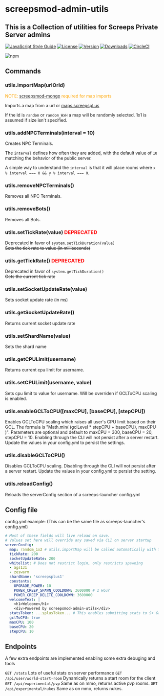 # screepsmod-admin-utils

## This is a Collection of utilities for Screeps Private Server admins

[![JavaScript Style Guide](https://img.shields.io/badge/code_style-standard-brightgreen.svg)](https://standardjs.com)
[![License](https://img.shields.io/npm/l/screepsmod-admin-utils.svg)](https://npmjs.com/package/screepsmod-admin-utils)
[![Version](https://img.shields.io/npm/v/screepsmod-admin-utils.svg)](https://npmjs.com/package/screepsmod-admin-utils)
[![Downloads](https://img.shields.io/npm/dw/screepsmod-admin-utils.svg)](https://npmjs.com/package/screepsmod-admin-utils)
[![CircleCI](https://circleci.com/gh/screepsmods/screepsmod-admin-utils/tree/master.svg?style=shield)](https://circleci.com/gh/screepsmods/screepsmod-admin-utils/tree/master)

![npm](https://nodei.co/npm/screepsmod-admin-utils.png "NPM")

## Commands

### utils.importMap(urlOrId)

<span style="color:orange">NOTE: [screepsmod-mongo](https://github.com/screepsmods/screepsmod-mongo) required for map imports</span>

Imports a map from a url or [maps.screepspl.us](https://maps.screepspl.us)

If the id is `random` or `random_WxH` a map will be randomly selected.
1x1 is assumed if size isn't specified.

### utils.addNPCTerminals(interval = 10)

Creates NPC Terminals.

The `interval` defines how often they are added, with the default value of `10` matching the behavior of the public server.

A simple way to understand the `interval` is that it will place rooms where `x % interval === 0 && y % interval === 0`.

### utils.removeNPCTerminals()

Removes all NPC Terminals.

### utils.removeBots()

Removes all Bots.

### utils.setTickRate(value) <span style="color:red">DEPRECATED</span>

Deprecated in favor of `system.setTickDuration(value)`   
~~Sets the tick rate to value (in milliseconds)~~

### utils.getTickRate() <span style="color:red">DEPRECATED</span>

Deprecated in favor of `system.getTickDuration()`   
~~Gets the current tick rate~~

### utils.setSocketUpdateRate(value)

Sets socket update rate (in ms)

### utils.getSocketUpdateRate() 

Returns current socket update rate

### utils.setShardName(value)

Sets the shard name

### utils.getCPULimit(username)

Returns current cpu limit for username.

### utils.setCPULimit(username, value)

Sets cpu limit to value for username. Will be overriden if GCLToCPU scaling is enabled.

### utils.enableGCLToCPU([maxCPU], [baseCPU], [stepCPU])

Enables GCLToCPU scaling which raises all user's CPU limit based on their GCL. The formula is "Math.min( (gclLevel * stepCPU + baseCPU), maxCPU )". Parameters are optional and default to maxCPU = 300, baseCPU = 20, stepCPU = 10. Enabling through the CLI will not persist after a server restart. Update the values in your config.yml to persist the settings.

### utils.disableGCLToCPU()

Disables GCLToCPU scaling. Disabling through the CLI will not persist after a server restart. Update the values in your config.yml to persist the setting.

### utils.reloadConfig() 

Reloads the serverConfig section of a screeps-launcher config.yml

## Config file

config.yml example: (This can be the same file as screeps-launcher's config.yml)
```yaml
# Most of these fields will live reload on save. 
# Values set here will override any saved via CLI on server startup
serverConfig: 
  map: random_1x2 # utils.importMap will be called automatically with this value, see utils.importMap above
  tickRate: 200
  socketUpdateRate: 200
  whitelist: # Does not restrict login, only restricts spawning
  - ags131
  - zeswarm
  shardName: 'screepsplus1'
  constants:
    UPGRADE_POWER: 10
    POWER_CREEP_SPAWN_COOLDOWN: 3600000 # 1 Hour
    POWER_CREEP_DELETE_COOLDOWN: 3600000
  welcomeText: |
    <h1>Welcome</h1>
    <div>Powered by screepsmod-admin-utils</div>
  statsToken: ...splusToken... # This enables submitting stats to S+ Grafana. Note: shardName MUST be set
  gclToCPU: true
  maxCPU: 100
  baseCPU: 20
  stepCPU: 10
```

## Endpoints

A few extra endpoints are implemented enabling some extra debuging and tools

`GET /stats` Lots of useful stats on server performance
`GET /api/user/world-start-room` Dynamically returns a start room for the client
`GET /api/experimental/pvp` Same as on mmo, returns active pvp rooms.
`GET /api/experimental/nukes` Same as on mmo, returns nukes.
